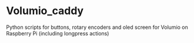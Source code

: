 # Volumio_caddy
Python scripts for buttons, rotary encoders and oled screen for Volumio on Raspberry Pi (including longpress actions)
